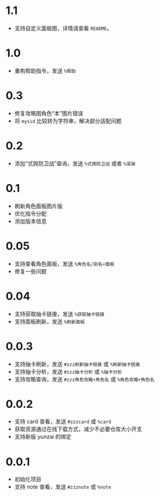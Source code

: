 # 1.1
* 支持自定义面板图，详情请查看 `README`。

# 1.0
* 重构帮助指令，发送 `%帮助`

# 0.3
* 修复攻略图角色“本”图片错误
* 将 `mysid` 比较转为字符串，解决部分适配问题

# 0.2
* 添加“式舆防卫战”查询，发送 `%式舆防卫战` 或者 `%深渊`

# 0.1
* 刷新角色面板图片版
* 优化指令分配
* 添加版本信息

# 0.05
* 支持查看角色面板，发送 `%角色名/别名+面板`
* 修复一些问题

# 0.04
* 支持获取抽卡链接，发送 `%获取抽卡链接`
* 支持面板刷新，发送 `%刷新面板`

# 0.0.3

* 支持抽卡刷新，发送 `#zzz刷新抽卡链接` 或 `%刷新抽卡链接`
* 支持抽卡分析，发送 `#zzz抽卡分析` 或 `%抽卡分析`
* 支持攻略查询，发送 `#zzz角色攻略+角色名` 或 `%角色攻略+角色名`

# 0.0.2

* 支持 card 查看，发送 `#zzzcard` 或 `%card`
* 获取资源通过在线下载方式，减少不必要仓库大小开支
* 支持新版 yunzai 的绑定

# 0.0.1

* 初始化项目
* 支持 note 查看，发送 `#zzznote` 或 `%note`

